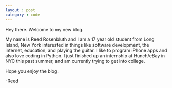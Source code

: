 ```yaml
---
layout : post
category : code
---
```


Hey there. Welcome to my new blog.

My name is Reed Rosenbluth and I am a 17 year old student from Long Island, New York interested in things like software development, the internet, education, and playing the guitar. I like to program iPhone apps and also love coding in Python. I just finished up an internship at Hunch/eBay in NYC this past summer, and am currently trying to get into college.

Hope you enjoy the blog.

-Reed